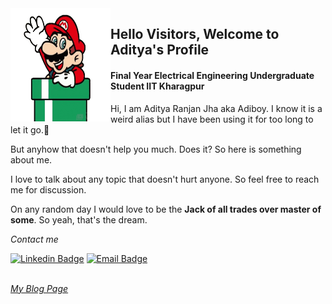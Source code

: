 <img align="left" alt="GIF" src="https://github.com/Adiboy3112/Adiboy3112/blob/master/mario-hi-unscreen.gif" width="160" height="181" />

## Hello Visitors, Welcome to Aditya's Profile &nbsp;

#### Final Year Electrical Engineering Undergraduate Student IIT Kharagpur

Hi, I am Aditya Ranjan Jha aka Adiboy. I know it is a weird alias but I have been using it for too long to let it go.🙂 

But anyhow that doesn't help you much. Does it? So here is something about me.

I love to talk about any topic that doesn't hurt anyone. So feel free to reach me for discussion. 

On any random day I would love to be the **Jack of all trades over master of some**. So yeah, that's the dream.

_Contact me_

[![Linkedin Badge](https://img.shields.io/badge/-LinkedIn-0e76a8?style=flat-square&logo=Linkedin&logoColor=white)](https://linkedin.com/in/Adiboy)
[![Email Badge](https://img.shields.io/badge/-Email-DB4437?style=flat-square&logo=Gmail&logoColor=white)](mailto:adisofficial.2001@gmail.com)
<br /><br />

[_My Blog Page_](https://adi4blogs.netlify.app)
<br /><br />
